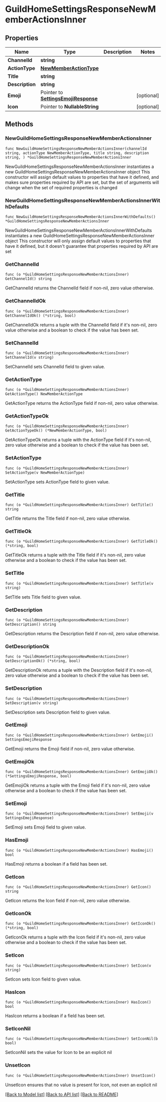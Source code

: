 # GuildHomeSettingsResponseNewMemberActionsInner

## Properties

Name | Type | Description | Notes
------------ | ------------- | ------------- | -------------
**ChannelId** | **string** |  | 
**ActionType** | [**NewMemberActionType**](NewMemberActionType.md) |  | 
**Title** | **string** |  | 
**Description** | **string** |  | 
**Emoji** | Pointer to [**SettingsEmojiResponse**](SettingsEmojiResponse.md) |  | [optional] 
**Icon** | Pointer to **NullableString** |  | [optional] 

## Methods

### NewGuildHomeSettingsResponseNewMemberActionsInner

`func NewGuildHomeSettingsResponseNewMemberActionsInner(channelId string, actionType NewMemberActionType, title string, description string, ) *GuildHomeSettingsResponseNewMemberActionsInner`

NewGuildHomeSettingsResponseNewMemberActionsInner instantiates a new GuildHomeSettingsResponseNewMemberActionsInner object
This constructor will assign default values to properties that have it defined,
and makes sure properties required by API are set, but the set of arguments
will change when the set of required properties is changed

### NewGuildHomeSettingsResponseNewMemberActionsInnerWithDefaults

`func NewGuildHomeSettingsResponseNewMemberActionsInnerWithDefaults() *GuildHomeSettingsResponseNewMemberActionsInner`

NewGuildHomeSettingsResponseNewMemberActionsInnerWithDefaults instantiates a new GuildHomeSettingsResponseNewMemberActionsInner object
This constructor will only assign default values to properties that have it defined,
but it doesn't guarantee that properties required by API are set

### GetChannelId

`func (o *GuildHomeSettingsResponseNewMemberActionsInner) GetChannelId() string`

GetChannelId returns the ChannelId field if non-nil, zero value otherwise.

### GetChannelIdOk

`func (o *GuildHomeSettingsResponseNewMemberActionsInner) GetChannelIdOk() (*string, bool)`

GetChannelIdOk returns a tuple with the ChannelId field if it's non-nil, zero value otherwise
and a boolean to check if the value has been set.

### SetChannelId

`func (o *GuildHomeSettingsResponseNewMemberActionsInner) SetChannelId(v string)`

SetChannelId sets ChannelId field to given value.


### GetActionType

`func (o *GuildHomeSettingsResponseNewMemberActionsInner) GetActionType() NewMemberActionType`

GetActionType returns the ActionType field if non-nil, zero value otherwise.

### GetActionTypeOk

`func (o *GuildHomeSettingsResponseNewMemberActionsInner) GetActionTypeOk() (*NewMemberActionType, bool)`

GetActionTypeOk returns a tuple with the ActionType field if it's non-nil, zero value otherwise
and a boolean to check if the value has been set.

### SetActionType

`func (o *GuildHomeSettingsResponseNewMemberActionsInner) SetActionType(v NewMemberActionType)`

SetActionType sets ActionType field to given value.


### GetTitle

`func (o *GuildHomeSettingsResponseNewMemberActionsInner) GetTitle() string`

GetTitle returns the Title field if non-nil, zero value otherwise.

### GetTitleOk

`func (o *GuildHomeSettingsResponseNewMemberActionsInner) GetTitleOk() (*string, bool)`

GetTitleOk returns a tuple with the Title field if it's non-nil, zero value otherwise
and a boolean to check if the value has been set.

### SetTitle

`func (o *GuildHomeSettingsResponseNewMemberActionsInner) SetTitle(v string)`

SetTitle sets Title field to given value.


### GetDescription

`func (o *GuildHomeSettingsResponseNewMemberActionsInner) GetDescription() string`

GetDescription returns the Description field if non-nil, zero value otherwise.

### GetDescriptionOk

`func (o *GuildHomeSettingsResponseNewMemberActionsInner) GetDescriptionOk() (*string, bool)`

GetDescriptionOk returns a tuple with the Description field if it's non-nil, zero value otherwise
and a boolean to check if the value has been set.

### SetDescription

`func (o *GuildHomeSettingsResponseNewMemberActionsInner) SetDescription(v string)`

SetDescription sets Description field to given value.


### GetEmoji

`func (o *GuildHomeSettingsResponseNewMemberActionsInner) GetEmoji() SettingsEmojiResponse`

GetEmoji returns the Emoji field if non-nil, zero value otherwise.

### GetEmojiOk

`func (o *GuildHomeSettingsResponseNewMemberActionsInner) GetEmojiOk() (*SettingsEmojiResponse, bool)`

GetEmojiOk returns a tuple with the Emoji field if it's non-nil, zero value otherwise
and a boolean to check if the value has been set.

### SetEmoji

`func (o *GuildHomeSettingsResponseNewMemberActionsInner) SetEmoji(v SettingsEmojiResponse)`

SetEmoji sets Emoji field to given value.

### HasEmoji

`func (o *GuildHomeSettingsResponseNewMemberActionsInner) HasEmoji() bool`

HasEmoji returns a boolean if a field has been set.

### GetIcon

`func (o *GuildHomeSettingsResponseNewMemberActionsInner) GetIcon() string`

GetIcon returns the Icon field if non-nil, zero value otherwise.

### GetIconOk

`func (o *GuildHomeSettingsResponseNewMemberActionsInner) GetIconOk() (*string, bool)`

GetIconOk returns a tuple with the Icon field if it's non-nil, zero value otherwise
and a boolean to check if the value has been set.

### SetIcon

`func (o *GuildHomeSettingsResponseNewMemberActionsInner) SetIcon(v string)`

SetIcon sets Icon field to given value.

### HasIcon

`func (o *GuildHomeSettingsResponseNewMemberActionsInner) HasIcon() bool`

HasIcon returns a boolean if a field has been set.

### SetIconNil

`func (o *GuildHomeSettingsResponseNewMemberActionsInner) SetIconNil(b bool)`

 SetIconNil sets the value for Icon to be an explicit nil

### UnsetIcon
`func (o *GuildHomeSettingsResponseNewMemberActionsInner) UnsetIcon()`

UnsetIcon ensures that no value is present for Icon, not even an explicit nil

[[Back to Model list]](../README.md#documentation-for-models) [[Back to API list]](../README.md#documentation-for-api-endpoints) [[Back to README]](../README.md)


